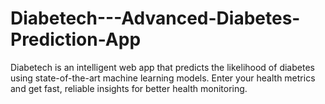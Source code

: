 # Diabetech---Advanced-Diabetes-Prediction-App
Diabetech is an intelligent web app that predicts the likelihood of diabetes using state-of-the-art machine learning models. Enter your health metrics and get fast, reliable insights for better health monitoring.
